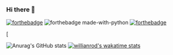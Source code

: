### Hi there 👋

<!--
**jordan-creyelman/jordan-creyelman** is a ✨ _special_ ✨ repository because its `README.md` (this file) appears on your GitHub profile.

Here are some ideas to get you started:

- 🔭 I’m currently working on ...
- 🌱 I’m currently learning ...
- 👯 I’m looking to collaborate on ...
- 🤔 I’m looking for help with ...
- 💬 Ask me about ...
- 📫 How to reach me: ...
- 😄 Pronouns: ...
- ⚡ Fun fact: ...
-->
[![forthebadge](https://forthebadge.com/images/badges/built-by-developers.svg)](https://forthebadge.com)
![forthebadge made-with-python](http://ForTheBadge.com/images/badges/made-with-python.svg)
[![forthebadge](https://forthebadge.com/images/badges/made-with-javascript.svg)](https://forthebadge.com)
<!-- ubuntu -->
[

<!--START_SECTION:waka-->
![Anurag's GitHub stats](https://github-readme-stats.vercel.app/api?username=jordan-creyelman&hide=contribs,prs)
[![willianrod's wakatime stats](https://github-readme-stats.vercel.app/api/wakatime?username=jordancreyelman)](https://github.com/anuraghazra/github-readme-stats)
<!--END_SECTION:waka-->
